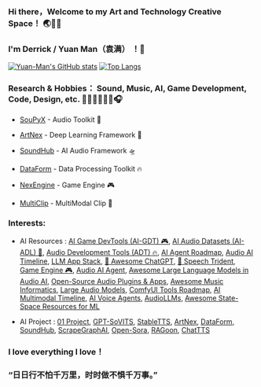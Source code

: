 ### Hi there，Welcome to my Art and Technology Creative Space！ 🌏🌌🌊
### I'm Derrick / Yuan Man（袁满） ！👋

[![Yuan-Man's GitHub stats](https://github-readme-stats-git-masterrstaa-rickstaa.vercel.app/api?username=Yuan-ManX&show_icons=true&theme=radical)](https://github.com/Yuan-ManX/github-readme-stats)
[![Top Langs](https://github-readme-stats-git-masterrstaa-rickstaa.vercel.app/api/top-langs/?username=Yuan-ManX&layout=compact)](https://github.com/Yuan-ManX/github-readme-stats)

### Research & Hobbies： Sound, Music, AI, Game Development, Code, Design, etc. 🎸🎹🥁🎻🎺🎤🎧

- [SouPyX](https://github.com/Yuan-ManX/SouPyX) - Audio Toolkit 🎵

- [ArtNex](https://github.com/Yuan-ManX/artnex) - Deep Learning Framework 🚀

- [SoundHub](https://github.com/Yuan-ManX/SoundHub) - AI Audio Framework 🛸

- [DataForm](https://github.com/Yuan-ManX/dataform) - Data Processing Toolkit 🔥

- [NexEngine](https://github.com/Yuan-ManX/NexEngine) - Game Engine 🎮

- [MultiClip](https://github.com/Yuan-ManX/multi-clip) - MultiModal Clip 🤖



### Interests:

- AI Resources :  [AI Game DevTools (AI-GDT) 🎮](https://github.com/Yuan-ManX/ai-game-development-tools), [AI Audio Datasets (AI-ADL) 🎵](https://github.com/Yuan-ManX/ai-audio-datasets), [Audio Development Tools (ADT) 🔥](https://github.com/Yuan-ManX/audio-development-tools), [AI Agent Roadmap](https://github.com/Yuan-ManX/ai-agent-roadmap), [Audio AI Timeline](https://github.com/archinetai/audio-ai-timeline), [LLM App Stack](https://github.com/a16z-infra/llm-app-stack), [🤖 Awesome ChatGPT](https://github.com/sindresorhus/awesome-chatgpt), [🔱 Speech Trident](https://github.com/ga642381/speech-trident), [Game Engine 🎮](https://github.com/Yuan-ManX/game-engine), [Audio AI Agent](https://github.com/Yuan-ManX/audio-ai-agent), [Awesome Large Language Models in Audio AI](https://github.com/EmulationAI/awesome-large-audio-models), [Open-Source Audio Plugins & Apps](https://github.com/webprofusion/OpenAudio), [Awesome Music Informatics](https://github.com/yamathcy/awesome-music-informatics), [Large Audio Models](https://github.com/liusongxiang/Large-Audio-Models), [ComfyUI Tools Roadmap](https://github.com/Yuan-ManX/ComfyUI-Tools-Roadmap), [AI Multimodal Timeline](https://github.com/Yuan-ManX/ai-multimodal-timeline), [AI Voice Agents](https://github.com/Yuan-ManX/ai-voice-agents), [AudioLLMs](https://github.com/AudioLLMs/AudioLLM), [Awesome State-Space Resources for ML](https://github.com/AvivBick/awesome-ssm-ml)

- AI Project : [01 Project](https://github.com/OpenInterpreter/01), [GPT-SoVITS](https://github.com/RVC-Boss/GPT-SoVITS), [StableTTS](https://github.com/KdaiP/StableTTS), [ArtNex](https://github.com/Yuan-ManX/artnex), [DataForm](https://github.com/Yuan-ManX/dataform), [SoundHub](https://github.com/Yuan-ManX/SoundHub), [ScrapeGraphAI](https://github.com/VinciGit00/Scrapegraph-ai), [Open-Sora](https://github.com/hpcaitech/Open-Sora), [RAGoon](https://github.com/louisbrulenaudet/ragoon), [ChatTTS](https://github.com/2noise/ChatTTS)

### I love everything I love！
### “日日行不怕千万里，时时做不惧千万事。”


<!--
**Yuan-ManX/Yuan-ManX** is a ✨ _special_ ✨ repository because its `README.md` (this file) appears on your GitHub profile.

Here are some ideas to get you started:

- 🔭 I’m currently working on ...
- 🌱 I’m currently learning ...
- 👯 I’m looking to collaborate on ...
- 🤔 I’m looking for help with ...
- 💬 Ask me about ...
- 📫 How to reach me: ...
- 😄 Pronouns: ...
- ⚡ Fun fact: ...
-->
